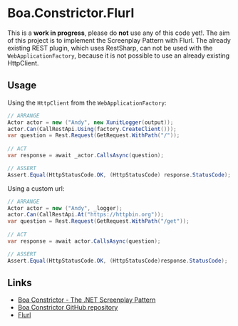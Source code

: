 # Boa.Constrictor.Flurl

This is a __work in progress__, please do __not__ use any of this code yet!. The aim of this project is to implement the Screenplay Pattern with Flurl. 
The already existing REST plugin, which uses RestSharp, can not be used with the `WebApplicationFactory`, because it is not possible to use an already existing HttpClient.

## Usage
 
Using the `HttpClient` from the `WebApplicationFactory`:
```csharp
// ARRANGE
Actor actor = new ("Andy", new XunitLogger(output));
actor.Can(CallRestApi.Using(factory.CreateClient()));
var question = Rest.Request(GetRequest.WithPath("/"));
    
// ACT
var response = await _actor.CallsAsync(question);

// ASSERT
Assert.Equal(HttpStatusCode.OK, (HttpStatusCode) response.StatusCode);
```

Using a custom url:
```csharp
// ARRANGE
Actor actor = new ("Andy", _logger);
actor.Can(CallRestApi.At("https://httpbin.org"));
var question = Rest.Request(GetRequest.WithPath("/get"));
        
// ACT
var response = await actor.CallsAsync(question);

// ASSERT
Assert.Equal(HttpStatusCode.OK, (HttpStatusCode)response.StatusCode);
```

## Links

* [Boa Constrictor - The .NET Screenplay Pattern](https://q2ebanking.github.io/boa-constrictor/)
* [Boa Constrictor GitHub repository](https://github.com/q2ebanking/boa-constrictor)
* [Flurl](https://flurl.dev)